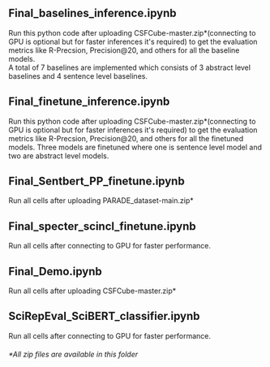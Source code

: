 ## Final_baselines_inference.ipynb
Run this python code after uploading CSFCube-master.zip*(connecting to GPU is optional but for faster inferences it's required) to get the evaluation metrics like R-Precsion, Precision@20, and others for all the baseline models. \
A total of 7 baselines are implemented which consists of 3 abstract level baselines and 4 sentence level baselines.


## Final_finetune_inference.ipynb
Run this python code after uploading CSFCube-master.zip*(connecting to GPU is optional but for faster inferences it's required) to get the evaluation metrics like R-Precsion, Precision@20, and others for all the finetuned models. Three models are finetuned where one is sentence level model and two are abstract level models.

## Final_Sentbert_PP_finetune.ipynb
Run all cells after uploading PARADE_dataset-main.zip*

## Final_specter_scincl_finetune.ipynb
Run all cells after connecting to GPU for faster performance.

## Final_Demo.ipynb
Run all cells after uploading CSFCube-master.zip*

## SciRepEval_SciBERT_classifier.ipynb
Run all cells after connecting to GPU for faster performance.

###### *All zip files are available in this folder

